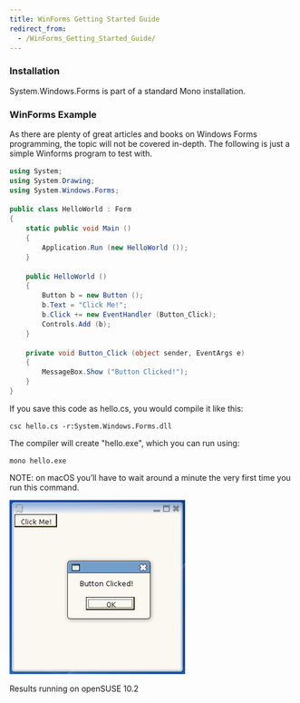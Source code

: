 ```yaml
---
title: WinForms Getting Started Guide
redirect_from:
  - /WinForms_Getting_Started_Guide/
---
```


### Installation

System.Windows.Forms is part of a standard Mono installation.

### WinForms Example

As there are plenty of great articles and books on Windows Forms programming, the topic will not be covered in-depth. The following is just a simple Winforms program to test with.

``` csharp
using System;
using System.Drawing;
using System.Windows.Forms;
 
public class HelloWorld : Form
{
    static public void Main ()
    {
        Application.Run (new HelloWorld ());
    }
 
    public HelloWorld ()
    {
        Button b = new Button ();
        b.Text = "Click Me!";
        b.Click += new EventHandler (Button_Click);
        Controls.Add (b);
    }
 
    private void Button_Click (object sender, EventArgs e)
    {
        MessageBox.Show ("Button Clicked!");
    }
}
```

If you save this code as hello.cs, you would compile it like this:

    csc hello.cs -r:System.Windows.Forms.dll

The compiler will create "hello.exe", which you can run using:

    mono hello.exe

NOTE: on macOS you’ll have to wait around a minute the very first time you run this command.

[![Helloworld.png](/archived/images/f/f5/Helloworld.png)](/archived/images/f/f5/Helloworld.png)

Results running on openSUSE 10.2

